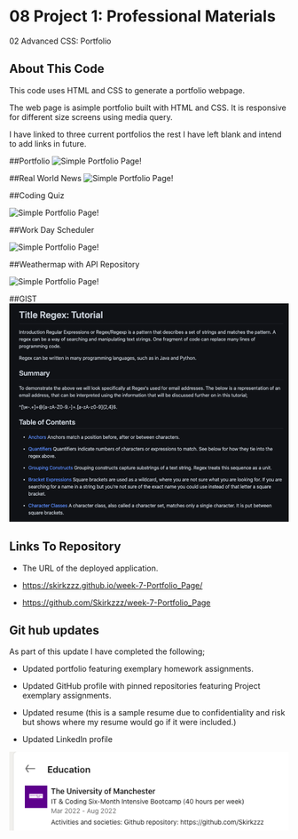 # 08 Project 1: Professional Materials

02 Advanced CSS: Portfolio

## About This Code

This code uses HTML and CSS to generate a portfolio webpage.

The web page is asimple portfolio built with HTML and CSS. It is responsive for different size screens using media query.

I have linked to three current portfolios the rest I have left blank and intend to add links in future.

##Portfolio
![Simple Portfolio Page!](/assets/img/assets/img/Portfolio1PortfolioWebsite.png)

##Real World News
![Simple Portfolio Page!](/assets/img/assets/img/Portfolio2RealWorldNews.png)

##Coding Quiz

![Simple Portfolio Page!](/assets/img/assets/img/portfoli3HighScores.png)

##Work Day Scheduler

![Simple Portfolio Page!](/assets/img/assets/img/4WorkDayScheduler.png)

##Weathermap with API Repository

![Simple Portfolio Page!](/assets/img/assets/img/5WeatherMap.png)

##GIST
![Simple Portfolio Page!](/assets/img/6RegexPortfolio.png)

## Links To Repository

- The URL of the deployed application.

- https://skirkzzz.github.io/week-7-Portfolio_Page/
- https://github.com/Skirkzzz/week-7-Portfolio_Page

## Git hub updates

As part of this update I have completed the following;

- Updated portfolio featuring exemplary homework assignments.

- Updated GitHub profile with pinned repositories featuring Project exemplary assignments.

- Updated resume (this is a sample resume due to confidentiality and risk but shows where my resume would go if it were included.)

- Updated LinkedIn profile

![Simple Portfolio Page!](/assets/img/RepositoryinLinkedin.png)
